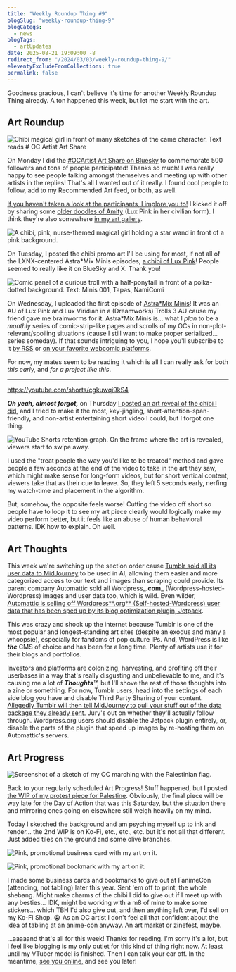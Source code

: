 ```yaml
---
title: "Weekly Roundup Thing #9"
blogSlug: "weekly-roundup-thing-9"
blogCategs:
  - news
blogTags:
  - artUpdates
date: 2025-08-21 19:09:00 -8
redirect_from: "/2024/03/03/weekly-roundup-thing-9/"
eleventyExcludeFromCollections: true
permalink: false
---
```

Goodness gracious, I can't believe it's time for another Weekly Roundup Thing already. A ton happened this week, but let me start with the art.

## Art Roundup

![Chibi magical girl in front of many sketches of the came character. Text reads # OC Artist Art Share](D:\Users\hikad\Pictures\Art%20Posts\Gallery\2024\20240225_ArtShare-01%20wm-gwm-blend.png)

On Monday I did the [#OCArtist Art Share on Bluesky](https://bsky.app/profile/hikatamika.com/post/3kmddgom6tw2u) to commemorate 500 followers and tons of people participated! Thanks so much! I was really happy to see people talking amongst themselves and meeting up with other artists in the replies! That's all I wanted out of it really. I found cool people to follow, add to my Recommended Art feed, or both, as well.

[If you haven't taken a look at the participants, I implore you to!](https://bsky.app/profile/hikatamika.com/post/3kmddgom6tw2u) I kicked it off by sharing some [older doodles of Amity](https://bsky.app/profile/hikatamika.com/post/3kmddgom6tw2u) (Lux Pink in her civilian form). I think they're also somewhere [in my art gallery](https://hikatamika.com/art-gallery/).

![A chibi, pink, nurse-themed magical girl holding a star wand in front of a pink background.](D:\Users\hikad\Pictures\Art%20Posts\Gallery\2024\20240212_AMM%20LXNX%20Chibi%20Web-02-gwm-blend.png)

On Tuesday, I posted the chibi promo art I'll be using for most, if not all of the LXNX-centered Astra*Mix Minis episodes, [a chibi of Lux Pink](https://bsky.app/profile/hikatamika.com/post/3kmfxad7zum2v)! People seemed to really like it on BlueSky and X. Thank you!

![Comic panel of a curious troll with a half-ponytail in front of a polka-dotted background. Text: Minis 001, Tapas, NamiComi](D:\Users\hikad\Pictures\Art%20Posts\Gallery\2024\20240221_AMM001%20Update-01-glazed-intensity-10-V1.png)

On Wednesday, I uploaded the first episode of [Astra*Mix Minis](https://namicomi.com/en/title/yJ42F2Vs/astra-mix-minis)! It was an AU of Lux Pink and Lux Viridian in a (Dreamworks) Trolls 3 AU cause my friend gave me brainworms for it. Astra*Mix Minis is… what I _plan_ to be a _monthly_ series of comic-strip-like pages and scrolls of my OCs in non-plot-relevant/spoiling situations (cause I still want to make proper serialized… series someday). If that sounds intriguing to you, I hope you'll subscribe to it [by RSS](https://hikatamika.com/astramix/astramix-rss/) or [on your favorite webcomic platforms](https://hikatamika.com/astramix/).

For now, my mates seem to be reading it which is all I can really ask for both _this early,_ and _for a project like this_.

---

https://youtube.com/shorts/cgkuwqi9kS4

_**Oh yeah, almost forgot,**_ on Thursday [I posted an art reveal of the chibi I did](https://youtube.com/shorts/cgkuwqi9kS4), and I tried to make it the most, key-jingling, short-attention-span-friendly, and non-artist entertaining short video I could, but I forgot one thing.

![YouTube Shorts retention graph. On the frame where the art is revealed, viewers start to swipe away.](20240303-01.jpg)

I used the "treat people the way you'd like to be treated" method and gave people a few seconds at the end of the video to take in the art they saw, which might make sense for long-form videos, but for short vertical content, viewers take that as their cue to leave. So, they left 5 seconds early, nerfing my watch-time and placement in the algorithm.

But, somehow, the opposite feels worse! Cutting the video off short so people have to loop it to see my art piece clearly would logically make my video perform better, but it feels like an abuse of human behavioral patterns. IDK how to explain. Oh well.

## Art Thoughts

This week we're switching up the section order cause [Tumblr sold all its user data to MidJourney](https://www.404media.co/tumblr-and-wordpress-to-sell-users-data-to-train-ai-tools/) to be used in AI, allowing them easier and more categorized access to our text and images than scraping could provide. Its parent company Automattic sold all Wordpress_**.com**_ (Wordpress-hosted-Wordpress) images and user data too, which is wild. Even wilder, [Automattic is selling off Wordpress**.org** (Self-hosted-Wordpress) user data that has been sped up by its blog optimization plugin, Jetpack](https://www.404media.co/wordpress-firehose-allows-ai-companies-to-buy-access-to-a-million-posts-a-day/).

This was crazy and shook up the internet because Tumblr is one of the most popular and longest-standing art sites (despite an exodus and many a whoopsie), especially for fandoms of pop culture IPs. And, WordPress is like _**the**_ CMS of choice and has been for a long time. Plenty of artists use it for their blogs and portfolios.

Investors and platforms are colonizing, harvesting, and profiting off their userbases in a way that's really disgusting and unbelievable to me, and it's causing me a lot of _**Thoughts™**_, but I'll shove the rest of those thoughts into a zine or something. For now, Tumblr users, head into the settings of each side blog you have and disable Third Party Sharing of your content. [Allegedly Tumblr will then tell MidJourney to pull your stuff out of the data package they already sent.](https://www.tumblr.com/jv/743516187594457088/jv-and-about-the-ai-opt-out-setting-tumblr-will) Jury's out on whether they'll actually follow through. Wordpress.org users should disable the Jetpack plugin entirely, or, disable the parts of the plugin that speed up images by re-hosting them on Automattic's servers.

## Art Progress

![Screenshot of a sketch of my OC marching with the Palestinian flag.](D:\Users\hikad\Pictures\Art%20Posts\SocMed%20Wips\2024\20240301_%202024-03-01_b-nightshade-intensity-LOW-V1.png)

Back to your regularly scheduled Art Progress! Stuff happened, but I posted [the WIP of my protest piece for Palestine](https://bsky.app/profile/hikatamika.com/post/3kmp4jauwau22). Obviously, the final piece will be way late for the Day of Action that was this Saturday, but the situation there and mirroring ones going on elsewhere still weigh heavily on my mind.

Today I sketched the background and am psyching myself up to ink and render… the 2nd WIP is on Ko-Fi, etc., etc., etc. but it's not all that different. Just added tiles on the ground and some olive branches.

![Pink, promotional business card with my art on it.](D:\Users\hikad\Pictures\Art%20Posts\SocMed%20Wips\2024\20240303_%202024-03-01-nwm.jpg)

![Pink, promotional bookmark with my art on it.](D:\Users\hikad\Pictures\Art%20Posts\SocMed%20Wips\2024\20240303_%202024-03-01_c-nwm.jpg)

I made some business cards and bookmarks to give out at FanimeCon (attending, not tabling) later this year. Sent 'em off to print, the whole shebang. Might make charms of the chibi I did to give out if I meet up with any besties… IDK, might be working with a m8 of mine to make some stickers… which TBH I'd also give out, and then anything left over, I'd sell on my Ko-Fi Shop. 😭 As an OC artist I don't feel all that confident about the idea of tabling at an anime-con anyway. An art market or zinefest, maybe.

…aaaaand that's all for this week! Thanks for reading. I'm sorry it's a lot, but I feel like blogging is my only outlet for this kind of thing right now. At least until my VTuber model is finished. Then I can talk your ear off. In the meantime, [see you online,](https://hikatamika.com/links/) and see you later!